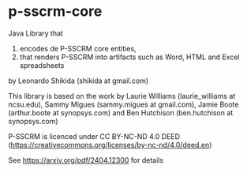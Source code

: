 # p-sscrm-core
Java Library that 

1. encodes de P-SSCRM core entities, 
1. that renders P-SSCRM into artifacts such as Word, HTML and Excel spreadsheets

by Leonardo Shikida (shikida at gmail.com)

This library is based on the work by Laurie Williams (laurie_williams at ncsu.edu), Sammy Migues (sammy.migues at gmail.com), Jamie Boote (arthur.boote at synopsys.com) and Ben Hutchison (ben.hutchison at synopsys.com)

P-SSCRM is licenced under CC BY-NC-ND 4.0 DEED (https://creativecommons.org/licenses/by-nc-nd/4.0/deed.en) 

See https://arxiv.org/pdf/2404.12300 for details

